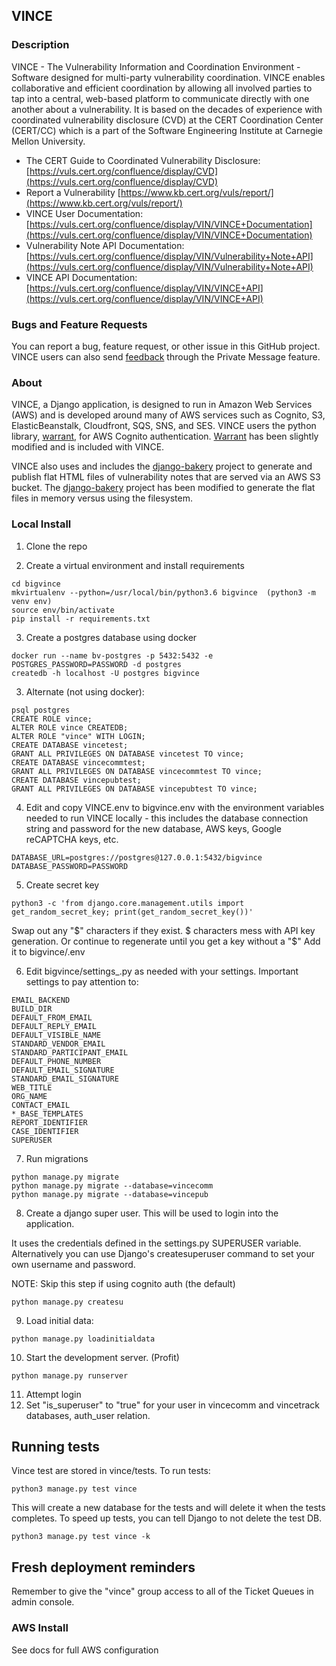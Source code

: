 ## VINCE 

### Description

VINCE - The Vulnerability Information and Coordination Environment - Software
designed for multi-party vulnerability coordination.  VINCE enables
collaborative and efficient coordination by allowing all involved parties to
tap into a central, web-based platform to communicate directly with one
another about a vulnerability.  It is based on the decades of experience with
coordinated vulnerability disclosure (CVD) at the CERT Coordination Center
(CERT/CC) which is a part of the Software Engineering Institute at Carnegie
Mellon University.

* The CERT Guide to Coordinated Vulnerability Disclosure: [https://vuls.cert.org/confluence/display/CVD](https://vuls.cert.org/confluence/display/CVD)
* Report a Vulnerability [https://www.kb.cert.org/vuls/report/](https://www.kb.cert.org/vuls/report/)
* VINCE User Documentation: [https://vuls.cert.org/confluence/display/VIN/VINCE+Documentation](https://vuls.cert.org/confluence/display/VIN/VINCE+Documentation)
* Vulnerability Note API Documentation: [https://vuls.cert.org/confluence/display/VIN/Vulnerability+Note+API](https://vuls.cert.org/confluence/display/VIN/Vulnerability+Note+API)
* VINCE API Documentation: [https://vuls.cert.org/confluence/display/VIN/VINCE+API](https://vuls.cert.org/confluence/display/VIN/VINCE+API)

### Bugs and Feature Requests

You can report a bug, feature request, or other issue in this GitHub project. VINCE users can also send [feedback](https://kb.cert.org/vince/comm/sendmsg/8/) through the Private Message feature.

### About

VINCE, a Django application, is designed to run in Amazon Web Services (AWS)
and is developed around many
of AWS services such as Cognito, S3, ElasticBeanstalk, Cloudfront, SQS, SNS,
and SES. VINCE users the python library,
[warrant](https://github.com/capless/warrant), for AWS Cognito
authentication.  [Warrant](https://github.com/capless/warrant) has been
slightly modified and is included with VINCE.

VINCE also uses and includes
the [django-bakery](https://github.com/palewire/django-bakery) project to
generate and publish flat HTML files of vulnerability notes that are served
via an AWS S3 bucket. The
[django-bakery](https://github.com/palewire/django-bakery) project has been
modified to generate the flat files in memory versus using the filesystem. 


### Local Install

1. Clone the repo

2. Create a virtual environment and install requirements
```
cd bigvince
mkvirtualenv --python=/usr/local/bin/python3.6 bigvince  (python3 -m venv env)
source env/bin/activate
pip install -r requirements.txt
```

3. Create a postgres database using docker
```
docker run --name bv-postgres -p 5432:5432 -e POSTGRES_PASSWORD=PASSWORD -d postgres
createdb -h localhost -U postgres bigvince
```

3. Alternate (not using docker):
```
psql postgres
CREATE ROLE vince;
ALTER ROLE vince CREATEDB;
ALTER ROLE "vince" WITH LOGIN;
CREATE DATABASE vincetest;
GRANT ALL PRIVILEGES ON DATABASE vincetest TO vince;
CREATE DATABASE vincecommtest;
GRANT ALL PRIVILEGES ON DATABASE vincecommtest TO vince;
CREATE DATABASE vincepubtest;
GRANT ALL PRIVILEGES ON DATABASE vincepubtest TO vince;
```

4. Edit and copy VINCE.env to bigvince\.env with the environment variables needed to run VINCE locally - this includes the database connection string and password for the new database, AWS keys, Google reCAPTCHA keys, etc.
```
DATABASE_URL=postgres://postgres@127.0.0.1:5432/bigvince
DATABASE_PASSWORD=PASSWORD
```

5. Create secret key
```
python3 -c 'from django.core.management.utils import get_random_secret_key; print(get_random_secret_key())'
```
Swap out any "$" characters if they exist. $ characters mess with API key generation.  Or continue to regenerate until you get a key without a "$"
Add it to bigvince/.env


6. Edit bigvince/settings_.py as needed with your settings. Important settings to pay attention to:

```
EMAIL_BACKEND
BUILD_DIR
DEFAULT_FROM_EMAIL
DEFAULT_REPLY_EMAIL
DEFAULT_VISIBLE_NAME
STANDARD_VENDOR_EMAIL
STANDARD_PARTICIPANT_EMAIL
DEFAULT_PHONE_NUMBER
DEFAULT_EMAIL_SIGNATURE
STANDARD_EMAIL_SIGNATURE
WEB_TITLE
ORG_NAME
CONTACT_EMAIL
*_BASE_TEMPLATES
REPORT_IDENTIFIER
CASE_IDENTIFIER
SUPERUSER

```

7. Run migrations
```
python manage.py migrate
python manage.py migrate --database=vincecomm
python manage.py migrate --database=vincepub
```

8. Create a django super user. This will be used to login into the application.


It uses the credentials defined in the settings.py SUPERUSER variable. Alternatively
you can use Django's createsuperuser command to set your own username and password.

NOTE: Skip this step if using cognito auth (the default)
``` 
python manage.py createsu
```

9. Load initial data:
```
python manage.py loadinitialdata
```

10. Start the development server. (Profit)
```
python manage.py runserver 
```

11. Attempt login
12. Set "is_superuser" to "true" for your user in vincecomm and vincetrack databases, auth_user relation.

## Running tests

Vince test are stored in vince/tests. To run tests:

```
python3 manage.py test vince
```

This will create a new database for the tests and will delete it when the tests completes. To speed up tests, you can tell Django to not delete the test DB.

```
python3 manage.py test vince -k
```

## Fresh deployment reminders

Remember to give the "vince" group access to all of the Ticket Queues in admin console.

### AWS Install

See docs for full AWS configuration